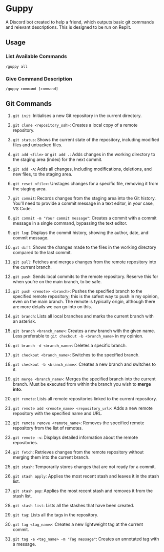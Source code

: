 # Guppy
A Discord bot created to help a friend, which outputs basic git commands and relevant descriptions. This is designed to be run on Replit.

## Usage
### List Available Commands
```
/guppy all
```

### Give Command Description
```
/guppy command [command]
```

## Git Commands

1. `git init`: Initialises a new Git repository in the current directory.

2. `git clone <repository_ssh>`: Creates a local copy of a remote repository.

3. `git status`: Shows the current state of the repository, including modified files and untracked files.

4. `git add <file>` or `git add .`: Adds changes in the working directory to the staging area (index) for the next commit.

5. `git add -A`: Adds all changes, including modifications, deletions, and new files, to the staging area.

6. `git reset <file>`: Unstages changes for a specific file, removing it from the staging area.

7. `git commit`: Records changes from the staging area into the Git history. You'll need to provide a commit message in a text editor, in your case, VS Code.

8. `git commit -m "Your commit message"`: Creates a commit with a commit message in a single command, bypassing the text editor.

9. `git log`: Displays the commit history, showing the author, date, and commit message.

10. `git diff`: Shows the changes made to the files in the working directory compared to the last commit.

11. `git pull`: Fetches and merges changes from the remote repository into the current branch.

12. `git push`: Sends local commits to the remote repository. Reserve this for when you're on the main branch, to be safe.

13. `git push <remote> <branch>`: Pushes the specified branch to the specified remote repository; this is the safest way to push in my opinion, even on the main branch. The remote is typically origin, although there are more details we can go into on this.

14. `git branch`: Lists all local branches and marks the current branch with an asterisk.

15. `git branch <branch_name>`: Creates a new branch with the given name. Less preferable to `git checkout -b <branch_name>` in my opinion.

16. `git branch -d <branch_name>`: Deletes a specific branch.

17. `git checkout <branch_name>`: Switches to the specified branch.

18. `git checkout -b <branch_name>`: Creates a new branch and switches to it.

19. `git merge <branch_name>`: Merges the specified branch into the current branch. Must be executed from within the branch you wish to **merge into**.

20. `git remote`: Lists all remote repositories linked to the current repository.

21. `git remote add <remote_name> <repository_url>`: Adds a new remote repository with the specified name and URL.

22. `git remote remove <remote_name>`: Removes the specified remote repository from the list of remotes.

23. `git remote -v`: Displays detailed information about the remote repositories.

24. `git fetch`: Retrieves changes from the remote repository without merging them into the current branch.

25. `git stash`: Temporarily stores changes that are not ready for a commit.

26. `git stash apply`: Applies the most recent stash and leaves it in the stash list.

27. `git stash pop`: Applies the most recent stash and removes it from the stash list.

28. `git stash list`: Lists all the stashes that have been created.

29. `git tag`: Lists all the tags in the repository.

30. `git tag <tag_name>`: Creates a new lightweight tag at the current commit.

31. `git tag -a <tag_name> -m "Tag message"`: Creates an annotated tag with a message.
